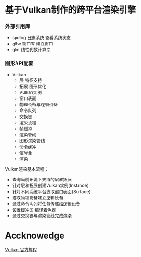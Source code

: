 # 基于Vulkan制作的跨平台渲染引擎

### 外部引用库
- spdlog 日志系统 查看系统状态
- glfw   窗口库 建立窗口
- glm    线性代数计算库

### 图形API配置
- Vulkan
    - 层 特征支持
    - 拓展 图形优化
    - Vulkan实例
    - 窗口表面
    - 物理设备与逻辑设备
    - 命令队列
    - 交换链
    - 渲染流程
    - 帧缓冲
    - 渲染管线
    - 图形渲染管线
    - 命令缓冲
    - 信号量
    - 渲染

Vulkan渲染基本流程：
- 查询当前环境下支持的层和拓展
- 针对层和拓展创建Vulkan实例(Instance)
- 针对不同系统平台选取窗口表面(Surface)
- 选取物理设备建立逻辑设备
- 通过命令队列将任务传递给逻辑设备
- 设置缓冲区 编译着色器 
- 通过交换链与渲染管线完成渲染

# Accknowedge
[Vulkan 官方教程](https://vulkan-tutorial.com/)